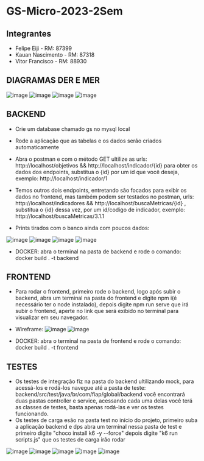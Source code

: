 # GS-Micro-2023-2Sem

## Integrantes
- Felipe Eiji - RM: 87399
- Kauan Nascimento - RM: 87318
- Vitor Francisco - RM: 88930

## DIAGRAMAS DER E MER
![image](https://github.com/kauanNas/GS-Micro-2023-2Sem/assets/101115741/32210a11-e8da-45aa-87d3-7226fb848d00)
![image](https://github.com/kauanNas/GS-Micro-2023-2Sem/assets/101115741/243f9cee-8440-4b1c-93ef-798588f8f76c)
![image](https://github.com/kauanNas/GS-Micro-2023-2Sem/assets/101115741/50c294c1-35d5-450e-a7c8-b1b22a4b3b1e)
![image](https://github.com/kauanNas/GS-Micro-2023-2Sem/assets/101115741/bcd50e85-751f-485f-a32d-0eb2df56301f)


## BACKEND
- Crie um database chamado gs no mysql local
- Rode a aplicação que as tabelas e os dados serão criados automaticamente
- Abra o postman e com o método GET ultilize as urls: http://localhost/objetivos && http://localhost/indicador/{id} para obter os dados dos endpoints, substitua o {id} por um id que você deseja, exemplo: http://localhost/indicador/1
- Temos outros dois endpoints, entretando são focados para exibir os dados no frontend, mas também podem ser testados no postman, urls: http://localhost/indicadores &&  http://localhost/buscaMetricas/{id} , substitua o {id} dessa vez, por um id/codigo de indicador, exemplo: http://localhost/buscaMetricas/3.1.1

- Prints tirados com o banco ainda com poucos dados:

![image](https://github.com/kauanNas/GS-Micro-2023-2Sem/assets/101115741/1c7e0ac5-1aaa-4d49-aec8-4614414d42e4)
![image](https://github.com/kauanNas/GS-Micro-2023-2Sem/assets/101115741/696b051c-d39c-439f-bc7b-f0e37b5ad6a4) 
![image](https://github.com/kauanNas/GS-Micro-2023-2Sem/assets/101115741/28d3d0a4-fd6e-4410-83b0-fba272b5ebb8)
![image](https://github.com/kauanNas/GS-Micro-2023-2Sem/assets/101115741/7c04a1bf-0f4f-4beb-b17a-1c6f7abafc61)

- DOCKER: abra o terminal na pasta de backend e rode o comando: docker build . -t backend 

## FRONTEND
- Para rodar o frontend, primeiro rode o backend, logo após subir o backend, abra um terminal na pasta do frontend e digite npm i(é necessário ter o node instalado), depois digite npm run serve que irá subir o frontend, aperte no link que será exibido no terminal para visualizar em seu navegador.

- Wireframe:
![image](https://github.com/kauanNas/GS-Micro-2023-2Sem/assets/101115741/8a9ccd2b-22e5-41cd-b334-83e119a9dd26)
![image](https://github.com/kauanNas/GS-Micro-2023-2Sem/assets/101115741/eb84a788-a6a4-4683-b2bb-4f23001ae218)

- DOCKER: abra o terminal na pasta de frontend e rode o comando: docker build . -t frontend 


## TESTES
- Os testes de integração fiz na pasta do backend ultilizando mock, para acessá-los e rodá-los navegue até a pasta de teste: backend/src/test/java/br/com/fiap/global/backend você encontrará duas pastas controller e service, acessando cada uma delas você terá as classes de testes, basta apenas rodá-las e ver os testes funcionando.
- Os testes de carga esão na pasta test no início do projeto, primeiro suba a aplicação backend e dps abra um terminal nessa pasta de test e primeiro digite "choco install k6 -y --force" depois digite "k6 run scripts.js" que os testes de carga irão rodar 

![image](https://github.com/kauanNas/GS-Micro-2023-2Sem/assets/101115741/42979f68-f208-4562-83c4-6760d6d2ad66)
![image](https://github.com/kauanNas/GS-Micro-2023-2Sem/assets/101115741/353290f8-d838-43fa-bb8c-2a1210cf6643)
![image](https://github.com/kauanNas/GS-Micro-2023-2Sem/assets/101115741/750b144c-07c2-4510-9c7a-faaef6f0b13a)
![image](https://github.com/kauanNas/GS-Micro-2023-2Sem/assets/101115741/a9cfa1b9-9e1a-4731-8fcf-8cbed4f1439c)
![image](https://github.com/kauanNas/GS-Micro-2023-2Sem/assets/101115741/0ee04693-4b48-4222-aa6c-7ccd31a1519f)

